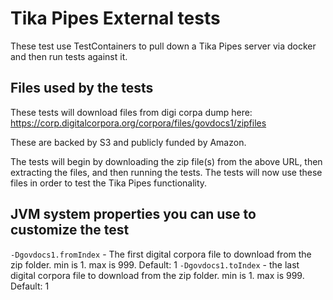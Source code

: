 # Tika Pipes External tests

These test use TestContainers to pull down a Tika Pipes server via docker and then run tests against it.

## Files used by the tests

These tests will download files from digi corpa dump here: https://corp.digitalcorpora.org/corpora/files/govdocs1/zipfiles

These are backed by S3 and publicly funded by Amazon.

The tests will begin by downloading the zip file(s) from the above URL, then extracting the files, and then running the tests. The tests will now use these files in order to test the Tika Pipes functionality.

## JVM system properties you can use to customize the test

`-Dgovdocs1.fromIndex` - The first digital corpora file to download from the zip folder. min is 1. max is 999. Default: 1 
`-Dgovdocs1.toIndex` - the last digital corpora file to download from the zip folder. min is 1. max is 999. Default: 1
